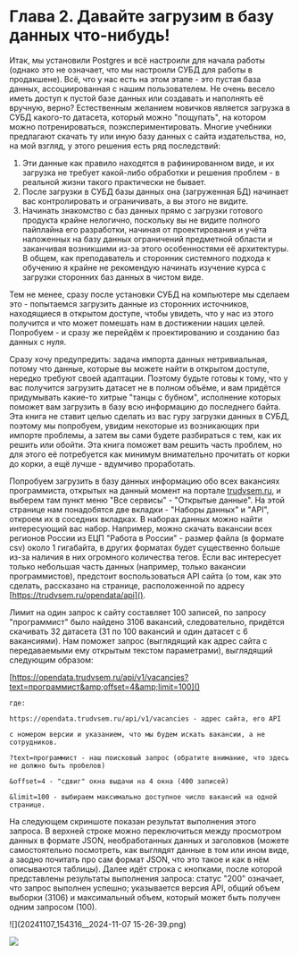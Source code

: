 # Глава 2. Давайте загрузим в базу данных что-нибудь!

Итак, мы установили Postgres и всё настроили для начала работы (однако это не означает, что мы настроили СУБД для работы в продакшене). Всё, что у нас есть на этом этапе - это пустая база данных, ассоциированная с нашим пользователем. Не очень весело иметь доступ к пустой базе данных или создавать и наполнять её вручную, верно? Естественным желанием новичков является загрузка в СУБД какого-то датасета, который можно "пощупать", на котором можно потренироваться, поэкспериментировать. Многие учебники предлагают скачать ту или иную базу данных с сайта издательства, но, на мой взгляд, у этого решения есть ряд последствий:

1. Эти данные как правило находятся в рафинированном виде, и их загрузка не требует какой-либо обработки и решения проблем - в реальной жизни такого практически не бывает.
2. После загрузки в СУБД базы данных она (загруженная БД) начинает вас контролировать и ограничивать, а вы этого не видите.
3. Начинать знакомство с баз данных прямо с загрузки готового продукта крайне нелогично, поскольку вы не видите полного пайплайна его разработки, начиная от проектирования и учёта наложенных на базу данных ограничений предметной области и заканчивая возникшими из-за этого особенностями её архитектуры. В общем, как преподаватель и сторонник системного подхода к обучению я крайне не рекомендую начинать изучение курса с загрузки сторонних баз данных в чистом виде.

Тем не менее, сразу после установки СУБД на компьютере мы сделаем это - попытаемся загрузить данные из сторонних источников, находящиеся в открытом доступе, чтобы увидеть, что у нас из этого получится и что может помешать нам в достижении наших целей. Попробуем - и сразу же перейдём к проектированию и созданию баз данных с нуля.

Сразу хочу предупредить: задача импорта данных нетривиальная, потому что данные, которые вы можете найти в открытом доступе, нередко требуют своей адаптации. Поэтому будьте готовы к тому, что у вас получится загрузить датасет не в полном объёме, и вам придётся придумывать какие-то хитрые "танцы с бубном", исполнение которых поможет вам загрузить в базу всю информацию до последнего байта. Эта книга не ставит целью сделать из вас гуру загрузки данных в СУБД, поэтому мы попробуем, увидим некоторые из возникающих при импорте проблемы, а затем вы сами будете разбираться с тем, как их решить или обойти. Эта книга поможет вам решить часть проблем, но для этого её потребуется как минимум внимательно прочитать от корки до корки, а ещё лучше - вдумчиво проработать.

Попробуем загрузить в базу данных информацию обо всех вакансиях программиста, открытых на данный момент на портале [trudvsem.ru](), и выберем там пункт меню "Все сервисы" - "Открытые данные". На этой странице нам понадобятся две вкладки - "Наборы данных" и "API", откроем их в соседних вкладках. В наборах данных можно найти интересующий вас набор. Например, можно скачать вакансии всех регионов России из ЕЦП "Работа в России" - размер файла (в формате csv) около 1 гигабайта, в других форматах будет существенно больше из-за наличия в них огромного количества тегов. Если вас интересует только небольшая часть данных (например, только вакансии программистов), предстоит воспользоваться API сайта (о том, как это сделать, рассказано на странице, расположенной по адресу [https://trudvsem.ru/opendata/api]().

Лимит на один запрос к сайту составляет 100 записей, по запросу "программист" было найдено 3106 вакансий, следовательно, придётся скачивать 32 датасета (31 по 100 вакансий и один датасет с 6 вакансиями). Нам поможет запрос (выглядящий как адрес сайта с передаваемыми ему открытым текстом параметрами), выглядящий следующим образом:

[https://opendata.trudvsem.ru/api/v1/vacancies?text=программист&amp;offset=4&amp;limit=100]()

```
где:

https://opendata.trudvsem.ru/api/v1/vacancies - адрес сайта, его API 

с номером версии и указанием, что мы будем искать вакансии, а не сотрудников.

?text=программист - наш поисковый запрос (обратите внимание, что здесь не должно быть пробелов)

&offset=4 - "сдвиг" окна выдачи на 4 окна (400 записей)

&limit=100 - выбираем максимально доступное число вакансий на одной странице.
```

На следующем скриншоте показан результат выполнения этого запроса. В верхней строке можно переключиться между просмотром данных в формате JSON, необработанных данных и заголовков (можете самостоятельно посмотреть, как выглядят данные в том или ином виде, а заодно почитать про сам формат JSON, что это такое и как в нём описываются таблицы). Далее идёт строка с кнопками, после которой представлены результаты выполнения запроса: статус "200" означает, что запрос выполнен успешно; указывается версия API, общий объем выборки (3106) и максимальный объем, который может быть получен одним запросом (100).

![](20241107_154316__2024-11-07 15-26-39.png)

<img src="file:///20241107_154316__2024-11-07 15-26-39.png" />




